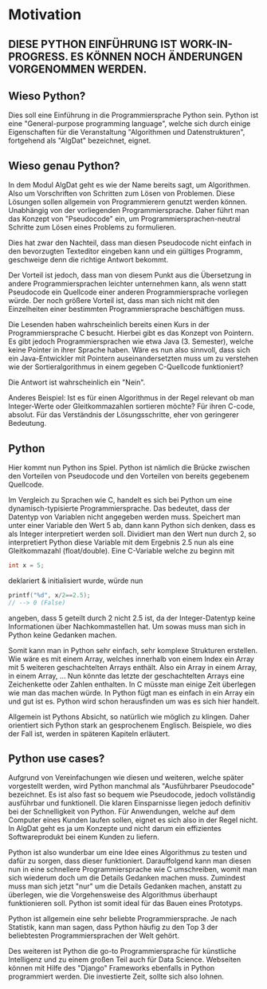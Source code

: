 # Motivation

## **DIESE PYTHON EINFÜHRUNG IST WORK-IN-PROGRESS. ES KÖNNEN NOCH ÄNDERUNGEN VORGENOMMEN WERDEN.**

## Wieso Python?

Dies soll eine Einführung in die Programmiersprache Python sein.
Python ist eine "General-purpose programming language", welche sich durch einige Eigenschaften für die Veranstaltung "Algorithmen und Datenstrukturen", fortgehend als "AlgDat" bezeichnet, eignet.

## Wieso genau Python?

In dem Modul AlgDat geht es wie der Name bereits sagt, um Algorithmen.
Also um Vorschriften von Schritten zum Lösen von Problemen.
Diese Lösungen sollen allgemein von Programmierern genutzt werden können.
Unabhängig von der vorliegenden Programmiersprache.
Daher führt man das Konzept von "Pseudocode" ein, um Programmiersprachen-neutral Schritte zum Lösen eines Problems zu formulieren.

Dies hat zwar den Nachteil, dass man diesen Pseudocode nicht einfach in den bevorzugten Texteditor eingeben kann und ein gültiges Programm, geschweige denn die richtige Antwort bekommt.

Der Vorteil ist jedoch, dass man von diesem Punkt aus die Übersetzung in andere Programmiersprachen leichter unternehmen kann, als wenn statt Pseudocode ein Quellcode einer anderen Programmiersprache vorliegen würde.
Der noch größere Vorteil ist, dass man sich nicht mit den Einzelheiten einer bestimmten Programmiersprache beschäftigen muss.

Die Lesenden haben wahrscheinlich bereits einen Kurs in der Programmiersprache C besucht.
Hierbei gibt es das Konzept von Pointern.
Es gibt jedoch Programmiersprachen wie etwa Java (3. Semester), welche keine Pointer in ihrer Sprache haben.
Wäre es nun also sinnvoll, dass sich ein Java-Entwickler mit Pointern auseinandersetzten muss um zu verstehen wie der Sortieralgorithmus in einem gegeben C-Quellcode funktioniert?

Die Antwort ist wahrscheinlich ein "Nein".

Anderes Beispiel: Ist es für einen Algorithmus in der Regel relevant ob man Integer-Werte oder Gleitkommazahlen sortieren möchte?
Für ihren C-code, absolut. Für das Verständnis der Lösungsschritte, eher von geringerer Bedeutung.


## Python
Hier kommt nun Python ins Spiel.
Python ist nämlich die Brücke zwischen den Vorteilen von Pseudocode und den Vorteilen von bereits gegebenem Quellcode.

Im Vergleich zu Sprachen wie C, handelt es sich bei Python um eine dynamisch-typisierte Programmiersprache.
Das bedeutet, dass der Datentyp von Variablen nicht angegeben werden muss.
Speichert man unter einer Variable den Wert 5 ab, dann kann Python sich denken, dass es als Integer interpretiert werden soll.
Dividiert man den Wert nun durch 2, so interpretiert Python diese Variable mit dem Ergebnis 2.5 nun als eine Gleitkommazahl (float/double). 
Eine C-Variable welche zu beginn mit 
```C
int x = 5;
```
deklariert & initialisiert wurde, würde nun 
```C
printf("%d", x/2==2.5);
// --> 0 (False)
```
angeben, dass 5 geteilt durch 2 nicht 2.5 ist, da der Integer-Datentyp keine Informationen über Nachkommastellen hat.
Um sowas muss man sich in Python keine Gedanken machen.

Somit kann man in Python sehr einfach, sehr komplexe Strukturen erstellen. 
Wie wäre es mit einem Array, welches innerhalb von einem Index ein Array mit 5 weiteren geschachtelten Arrays enthält. Also ein Array in einem Array, in einem Array, ...
Nun könnte das letzte der geschachtelten Arrays eine Zeichenkette oder Zahlen enthalten. 
In C müsste man einige Zeit überlegen wie man das machen würde.
In Python fügt man es einfach in ein Array ein und gut ist es. 
Python wird schon herausfinden um was es sich hier handelt.

Allgemein ist Pythons Absicht, so natürlich wie möglich zu klingen.
Daher orientiert sich Python stark an gesprochenem Englisch.
Beispiele, wo dies der Fall ist, werden in späteren Kapiteln erläutert.

## Python use cases?
Aufgrund von Vereinfachungen wie diesen und weiteren, welche später vorgestellt werden, wird Python manchmal als "Ausführbarer Pseudocode" bezeichnet.
Es ist also fast so bequem wie Pseudocode, jedoch vollständig ausführbar und funktionell.
Die klaren Einsparnisse liegen jedoch definitiv bei der Schnelligkeit von Python.
Für Anwendungen, welche auf dem Computer eines Kunden laufen sollen, eignet es sich also in der Regel nicht.
In AlgDat geht es ja um Konzepte und nicht darum ein effizientes Softwareprodukt bei einem Kunden zu liefern.

Python ist also wunderbar um eine Idee eines Algorithmus zu testen und dafür zu sorgen, dass dieser funktioniert. 
Darauffolgend kann man diesen nun in eine schnellere Programmiersprache wie C umschreiben, womit man sich wiederum doch um die Details Gedanken machen muss.
Zumindest muss man sich jetzt "nur" um die Details Gedanken machen, anstatt zu überlegen, wie die Vorgehensweise des Algorithmus überhaupt funktionieren soll.
Python ist somit ideal für das Bauen eines Prototyps.

Python ist allgemein eine sehr beliebte Programmiersprache. 
Je nach Statistik, kann man sagen, dass Python häufig zu den Top 3 der beliebtesten Programmiersprachen der Welt gehört.

Des weiteren ist Python die go-to Programmiersprache für künstliche Intelligenz und zu einem großen Teil auch für Data Science.
Webseiten können mit Hilfe des "Django" Frameworks ebenfalls in Python programmiert werden.
Die investierte Zeit, sollte sich also lohnen.


